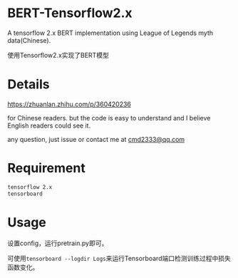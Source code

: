 # BERT-Tensorflow2.x
A tensorflow 2.x BERT implementation using League of Legends myth data(Chinese).

使用Tensorflow2.x实现了BERT模型

# Details
https://zhuanlan.zhihu.com/p/360420236

for Chinese readers. but the code is easy to understand and I believe English readers could see it.

any question, just issue or contact me at cmd2333@qq.com


# Requirement
```bash
tensorflow 2.x
tensorboard
```

# Usage
设置config，运行pretrain.py即可。

可使用`tensorboard --logdir Logs`来运行Tensorboard端口检测训练过程中损失函数变化。
